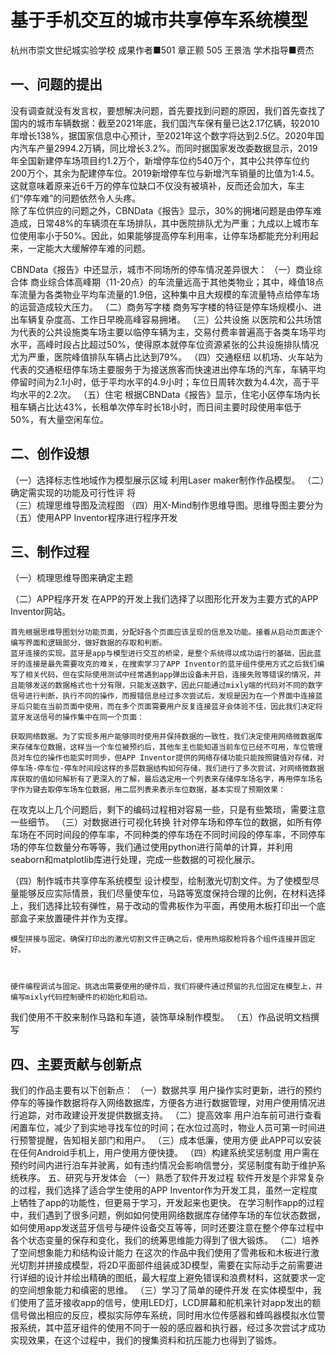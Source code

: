 # 基于手机交互的城市共享停车系统模型
杭州市崇文世纪城实验学校
成果作者■501 章正颢  505  王景浩    学术指导■费杰
## 一、问题的提出                                
                    
                              
没有调查就没有发言权，要想解决问题，首先要找到问题的原因，我们首先查找了国内的城市车辆数据：截至2021年底，我们国汽车保有量已达2.17亿辆，较2010年增长138%，据国家信息中心预计，至2021年这个数字将达到2.5亿。2020年国内汽车产量2994.2万辆，同比增长3.2%。而同时据国家发改委数据显示，2019年全国新建停车场项目约1.2万个，新增停车位约540万个，其中公共停车位约200万个，其余为配建停车位。2019新增停车位与新增汽车销量的比值为1:4.5。这就意味着原来近6千万的停车位缺口不仅没有被填补，反而还会加大，车主们“停车难”的问题依然令人头疼。  
除了车位供应的问题之外，CBNData《报告》显示，30%的拥堵问题是由停车难造成，日常48%的车辆须在车场排队，其中医院排队尤为严重；九成以上城市车位使用率小于50%。因此，如果能够提高停车利用率，让停车场都能充分利用起来，一定能大大缓解停车难的问题。
                 
 

CBNData《报告》中还显示，城市不同场所的停车情况差异很大：
（一）商业综合体
商业综合体高峰期（11-20点）的车流量远高于其他类物业；其中，峰值18点车流量为各类物业平均车流量的1.9倍，这种集中且大规模的车流量特点给停车场的运营造成较大压力。
（二）商务写字楼
商务写字楼的特征是停车场规模小、进出车辆复杂度高、工作日早晚高峰容易拥堵。
（三）公共设施
以医院和公共场馆为代表的公共设施类车场主要以临停车辆为主，交易付费率普遍高于各类车场平均水平，高峰时段占比超过50%，使得原本就停车位资源紧张的公共设施排队情况尤为严重，医院峰值排队车辆占比达到79%。
（四）交通枢纽
以机场、火车站为代表的交通枢纽停车场主要服务于为接送旅客而快速进出停车场的汽车，车辆平均停留时间为2.1小时，低于平均水平的4.9小时；车位日周转次数为4.4次，高于平均水平的2.2次。
（五）住宅
根据CBNData《报告》显示，住宅小区停车场内长租车辆占比达43%，长租单次停车时长18小时，而日间主要时段使用率低于50%，有大量空闲车位。
             
 
## 二、创作设想
（一）选择标志性地域作为模型展示区域
       利用Laser maker制作作品模型。
（二）确定需实现的功能及可行性评
   将								
（三）梳理思维导图及流程图
（四）用X-Mind制作思维导图。思维导图主要分为
（五）使用APP Inventor程序进行程序开发
## 三、制作过程
（一）梳理思维导图来确定主题
     
  
（二）APP程序开发
在APP的开发上我们选择了以图形化开发为主要方式的APP Inventor网站。
  

    首先根据思维导图划分功能页面，分配好各个页面应该呈现的信息及功能。接着从启动页面逐个编写界面和逻辑部分，做好数据的存取和判断。
    蓝牙连接的实现。蓝牙是app与模型进行交互的桥梁，是整个系统得以成功运行的基础，因此蓝牙的连接是最先需要攻克的难关，在搜索学习了APP Inventor的蓝牙组件使用方式之后我们编写了相关代码，但在实际使用测试中经常遇到app弹出设备未开启，连接失败等错误的情况，并且能够发送的数据格式也十分有限，只能发送数字，因此只能通过mixly端的代码对不同的数字信号进行判断，执行不同的操作，而报错信息经过多次尝试后，发现是因为在一个界面中连接蓝牙后只能在当前页面中使用，而在多个页面需要用户反复连接蓝牙会体验不佳，因此我们决定将蓝牙发送信号的操作集中在同一个页面：
 
    获取网络数据。为了实现多用户能够同时使用并保持数据的一致性，我们决定使用网络微数据库来存储车位数据，这样当一个车位被预约后，其他车主也能知道当前车位已经不可用，车位管理员对车位的操作也能实时同步，但APP Inventor提供的网络存储功能只能按照键值对存储，对停车场-停车位-停车时间段这样的多层数据结构如何存储，我们进行了多次尝试，对网络微数据库获取的值如何解析有了更深入的了解，最后选定用一个列表来存储停车场名字，再用停车场名字作为键去取停车场车位数据，用二层列表来表示车位数据，基本实现了预期效果：
 
              
 
                
在攻克以上几个问题后，剩下的编码过程相对容易一些，只是有些繁琐，需要注意一些细节。
（三）对数据进行可视化转换
针对停车场和停车位的数据，如所有停车场在不同时间段的停车率，不同种类的停车场在不同时间段的停车率，不同停车场的停车位数量分布等等，我们通过使用python进行简单的计算，并利用seaborn和matplotlib库进行处理，完成一些数据的可视化展示。
             
  
（四）制作城市共享停车系统模型
    设计模型，绘制激光切割文件。为了使模型尽量能够反应实际情景，我们尽量使车位，马路等宽度保持合理的比例，在材料选择上，我们选择比较有弹性，易于改动的雪弗板作为平面，再使用木板打印出一个底部盒子来放置硬件并作为支撑。

    模型拼接与固定。确保打印出的激光切割文件正确之后，使用热熔胶枪将各个组件连接并固定好。

 
    
    硬件编程调试与固定。挑选出需要使用的硬件后，我们将硬件通过预留的孔位固定在模型上，并编写mixly代码控制硬件的初始化和启动。
 
                               
  我们使用不干胶来制作马路和车道，装饰草垛制作模型。
（五）作品说明文档撰写

## 四、主要贡献与创新点
我们的作品主要有以下创新点：
（一）数据共享
用户操作实时更新，进行的预约停车的等操作数据将存入网络数据库，方便各方进行数据管理，对用户使用情况进行追踪，对市政建设开发提供数据支持。
（二）提高效率
用户泊车前可进行查看闲置车位，减少了到实地寻找车位的时间；在水位过高时，物业人员可第一时间进行预警提醒，告知相关部门和用户。
（三）成本低廉，使用方便
此APP可以安装在任何Android手机上，用户使用方便快捷。
（四）构建系统奖惩制度
用户需在预约时间内进行泊车并驶离，如有违约情况会影响信誉分，奖惩制度有助于维护系统秩序。
五、研究与开发体会
（一）熟悉了软件开发过程
软件开发是个非常复杂的过程，我们选择了适合学生使用的APP Inventor作为开发工具，虽然一定程度上牺牲了app的功能性，但更易于学习，开发起来也更快。
在学习制作app的过程中，我们遇到了很多问题，例如如何使用网络数据库存储停车场的车位状态数据，如何使用app发送蓝牙信号与硬件设备交互等等，同时还要注意在整个停车过程中各个状态变量的保存和变化，我们的统筹思维能力得到了很大锻炼。
（二）培养了空间想象能力和结构设计能力
在这次的作品中我们使用了雪弗板和木板进行激光切割并拼接成模型，将2D平面部件组装成3D模型，需要在实际动手之前需要进行详细的设计并绘出精确的图纸，最大程度上避免错误和浪费材料，这就要求一定的空间想象能力和缜密的思维。
（三）学习了简单的硬件开发
在实体模型中，我们使用了蓝牙接收app的信号，使用LED灯，LCD屏幕和舵机来针对app发出的额信号做出相应的反应，模拟实际停车系统，同时用水位传感器和蜂鸣器模拟水位警报系统，其中蓝牙组件的使用不同于一般的感应器和执行器，经过多次尝试才成功实现效果，在这个过程中，我们的搜集资料和抗压能力也得到了锻炼。
